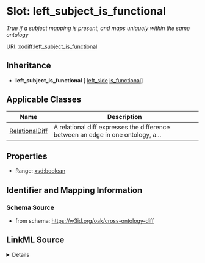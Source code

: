 # Slot: left_subject_is_functional
_True if a subject mapping is present, and maps uniquely within the same ontology_


URI: [xodiff:left_subject_is_functional](https://w3id.org/oak/cross-ontology-diff/left_subject_is_functional)




## Inheritance

* **left_subject_is_functional** [ [left_side](left_side.md) [is_functional](is_functional.md)]





## Applicable Classes

| Name | Description |
| --- | --- |
[RelationalDiff](RelationalDiff.md) | A relational diff expresses the difference between an edge in one ontology, a...






## Properties

* Range: [xsd:boolean](http://www.w3.org/2001/XMLSchema#boolean)







## Identifier and Mapping Information







### Schema Source


* from schema: https://w3id.org/oak/cross-ontology-diff




## LinkML Source

<details>
```yaml
name: left_subject_is_functional
description: True if a subject mapping is present, and maps uniquely within the same
  ontology
from_schema: https://w3id.org/oak/cross-ontology-diff
rank: 1000
mixins:
- left_side
- is_functional
alias: left_subject_is_functional
owner: RelationalDiff
domain_of:
- RelationalDiff
range: boolean

```
</details>